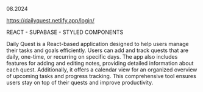 08.2024

https://dailyquest.netlify.app/login/

REACT - SUPABASE - STYLED COMPONENTS 

Daily Quest is a React-based application designed to help users manage their tasks and goals efficiently. Users can add and track quests that are daily, one-time, or recurring on specific days. The app also includes features for adding and editing notes, providing detailed information about each quest. Additionally, it offers a calendar view for an organized overview of upcoming tasks and progress tracking. This comprehensive tool ensures users stay on top of their quests and improve productivity.
